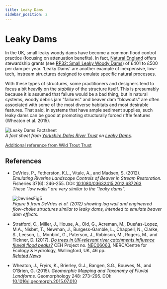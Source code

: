 ```yaml
---
title: Leaky Dams
sidebar_position: 2
---
```


# Leaky Dams

In the UK, small leaky woody dams have become a common flood control practice (focusing on attenuation benefits). In fact, [Natural England](https://www.gov.uk/government/organisations/natural-england) offers stewardship grants (see [RP32: Small Leaky Woody Dams](https://www.gov.uk/countryside-stewardship-grants/rp32-small-leaky-woody-dams)) of £401 to £500 per dam per year. 'Leaky Dams' are another example of inexpensive, low-tech, instream structures designed to emulate specific natural processes. 

With these types of structures, some practitioners and designers tend to focus a bit heavily on the *stability* of the structure itself. This is presumably because it is assumed that failure would be a bad thing, but in natural systems, woody debris jam "failures" and beaver dam "blowouts" are often associated with some of the most diverse habitats and most desirable features. That said, in systems that have ample sediment supplies, such leaky dams can be good at promoting structurally forced riffle features (Wheaton et al. 2015).

![Leaky Dams Factsheet](/img/covers/LeakyDams.png)  
*A fact sheet from [Yorkshire Dales River Trust](http://www.yorkshiredalesriverstrust.com/) on [Leaky Dams](http://www.yorkshiredalesriverstrust.com/wp-content/uploads/2018/01/Natural-Flood-Management-Techniques-Leaky-Dams.pdf).*

[Additional reference from Wild Trout Trust](https://www.therrc.co.uk/MOT/References/WT_Managing_woody_debris.pdf)

## References

- DeVries, P., Fetherston, K.L., Vitale, A., and Madsen, S. (2012). *Emulating Riverine Landscape Controls of Beaver in Stream Restoration.* Fisheries 37(6): 246-255. DOI: [10.1080/03632415.2012.687263](http://dx.doi.org/10.1080/03632415.2012.687263)  
  _These "low walls" are very similar to the "leaky dams"._

  ![DevriesFig5](/img/diagrams/DevriesFig5.png)  
  *Figure 5 from DeVries et al. (2012) showing log wall and engineered flow-choke structures similar to leaky dams, intended to emulate beaver dam effects.*

- Stratford, C., Miller, J., House, A., Old, G., Acreman, M., Dueñas-Lopez, M.A., Nisbet, T., Newman, J., Burgess-Gamble, L., Chappell, N., Clarke, S., Leeson, L., Monbiot, G., Paterson, J., Robinson, M., Rogers, M., and Tickner, D. (2017). [*Do trees in UK-relevant river catchments influence fluvial flood peaks?*](http://nora.nerc.ac.uk/id/eprint/517804/7/N517804CR.pdf) CEH Project no. [NEC06063](http://nora.nerc.ac.uk/id/eprint/517804/), NERC/Centre for Ecology & Hydrology, Wallingford, UK, 46 pp.  
  _[Related News](https://www.ceh.ac.uk/news-and-media/news/trees-flood-alleviation-natural-flood-management-report)_

- Wheaton, J., Fryirs, K., Brierley, G.J., Bangen, S.G., Bouwes, N., and O'Brien, G. (2015). *Geomorphic Mapping and Taxonomy of Fluvial Landforms.* Geomorphology 248: 273–295. DOI: [10.1016/j.geomorph.2015.07.010](http://dx.doi.org/10.1016/j.geomorph.2015.07.010)
